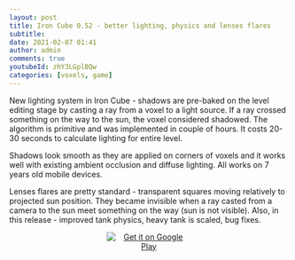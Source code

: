 ```yaml
---
layout: post
title: Iron Cube 0.52 - better lighting, physics and lenses flares
subtitle:
date: 2021-02-07 01:41
author: admin
comments: true
youtubeId: zhY3LGplBQw
categories: [voxels, game]
---
```


New lighting system in Iron Cube - shadows are pre-baked on the level editing stage by casting a ray from a voxel to a light source. If a ray crossed something on the way to the sun, the voxel considered shadowed. The algorithm is primitive and was implemented in couple of hours. It costs 20-30 seconds to calculate lighting for entire level.
<p>Shadows look smooth as they are applied on corners of voxels and it works well with existing ambient occlusion and diffuse lighting. All works on 7 years old mobile devices.
<p>Lenses flares are pretty standard - transparent squares moving relatively to projected sun position. They became invisible when a ray casted from a camera to the sun meet something on the way (sun is not visible).
Also, in this release - improved tank physics, heavy tank is scaled, bug fixes.
<center>
<p><a href="https://play.google.com/store/apps/details?id=com.yak32_games.iron_cube&amp;pcampaignid=pcampaignidMKT-Other-global-all-co-prtnr-py-PartBadge-Mar2515-1"><img src="https://play.google.com/intl/en_us/badges/static/images/badges/en_badge_web_generic.png" alt="Get it on Google Play" style="max-width: 30%; height: auto;" /></a>
</center>
<p>


